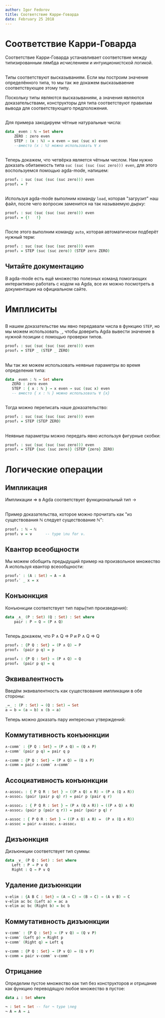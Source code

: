 ```yaml
---
author: Igor Fedorov
title: Соответствие Карри-Говарда
date: February 25 2018
---
```


# Соответствие Карри-Говарда

Соответствие Карри-Говарда устанавливает соответствие между типизированным лямбда исчислением и интуиционистской логикой.

##

Типы соответствуют высказываниям. Если мы построим значение определённого типа, то мы так же докажем высказываение соответствующее этому типу.

Поскольку типы являются высказываниям, а значения являются доказательствами, конструкторы для типа соответствуют правилам вывода для соответствующего предположения.

##

Для примера закодируем чётные натуральные числа:

```agda
data _even : ℕ → Set where
    ZERO : zero even
    STEP : (x : ℕ) → x even → suc (suc x) even
    --вместо (x : ℕ) можно использовать ∀ x
```

##

Теперь докажем, что четвёрка является чётным числом. Нам нужно доказать обитаемость типа `suc (suc (suc (suc zero))) even`, для этого воспользуемся помощью agda-mode, напишем:

```agda
proof₁ : suc (suc (suc (suc zero))) even
proof₁ = ?
```

##

Используя agda-mode выполним команду `load`, которая "загрузит" наш файл, после чего вопросик заменится на так называемую _дырку_:

```agda
proof₁ : suc (suc (suc (suc zero))) even
proof₁ = {!   !}
```

##

После этого выполним команду `auto`, которая автоматически подберёт нужный терм:

```agda
proof₁ : suc (suc (suc (suc zero))) even
proof₁ = STEP (suc (suc zero)) (STEP zero ZERO)
```

## Читайте документацию

В agda-mode есть ещё множество полезных команд помогающих интерактивно работать с кодом на Agda, все их можно посмотреть в документации на официальном сайте.

# Имплиситы

##

В нашем доказательстве мы явно передавали числа в функцию `STEP`, но мы можем использовать `_`, чтобы доверить Agda вывести значение в нужной позиции с помощью проверки типов.

```agda
proof₁ : suc (suc (suc (suc zero))) even
proof₁ = STEP _ (STEP _ ZERO)
```

##

Мы так же можем использовать неявные параметры во время определения типа:

```agda
data _even : ℕ → Set where
   ZERO : zero even
   STEP : { x : ℕ } → x even → suc (suc x) even    
   -- вместо { x : ℕ } можно использовать ∀ {x}
```

##

Тогда можно переписать наше доказательство:

```agda
proof₁ : suc (suc (suc (suc zero))) even
proof₁ = STEP (STEP ZERO)
```

##

Неявные параметры можно передать явно используя фигурные скобки:

```agda
proof₁ : suc (suc (suc (suc zero))) even
proof₁ = STEP {suc (suc zero)} (STEP {zero} ZERO)
```

# Логические операции

## Импликация

Импликации ⇒ в Agda соответствует функциональный тип →

##

Пример доказательства, которое можно прочитать как "из существования ℕ следует существование ℕ":

```agda
proof₂ : ℕ → ℕ
proof₂ ν = ν      -- type \nu for ν.
```

## Квантор всеобщности

Мы можем обобщить предыдущий пример на произвольное множество A используя квантор всеообщности:

```agda
proof₂′ : (A : Set) → A → A
proof₂′ _ x = x
```

## Конъюнкция

Конъюнкции соответствует тип пары(тип произведения):

```agda
data _∧_ (P : Set) (Q : Set) : Set where
    pair : P → Q → (P ∧ Q)
```

##

Теперь докажем, что P ∧ Q ⇒ P и  P ∧ Q ⇒ Q

```agda
proof₃ : {P Q : Set} → (P ∧ Q) → P
proof₃  (pair p q) = p

proof₄ : {P Q : Set} → (P ∧ Q) → Q
proof₄  (pair p q) = q
```

## Эквивалентность

Введём эквивалентность как существование импликации в обе стороны:

```agda
_⇔_ : (P : Set) → (Q : Set) → Set
a ⇔ b = (a → b) ∧ (b → a)
```

Теперь можно доказать пару интересных утверждений:

## Коммутативность конъюнкции

```agda
∧-comm′ : {P Q : Set} → (P ∧ Q) → (Q ∧ P)
∧-comm′ (pair p q) = pair q p

∧-comm : {P Q : Set} → (P ∧ Q) ⇔ (Q ∧ P)
∧-comm = pair ∧-comm′ ∧-comm′
```

## Ассоциативность конъюнкции

```agda
∧-assoc₁ : { P Q R : Set } → ((P ∧ Q) ∧ R) → (P ∧ (Q ∧ R))
∧-assoc₁ (pair (pair p q) r) = pair p (pair q r)

∧-assoc₂ : { P Q R : Set } → (P ∧ (Q ∧ R)) → ((P ∧ Q) ∧ R)
∧-assoc₂ (pair p (pair q r)) = pair (pair p q) r

∧-assoc : { P Q R : Set } → ((P ∧ Q) ∧ R) ⇔  (P ∧ (Q ∧ R))
∧-assoc = pair ∧-assoc₁ ∧-assoc₂
```

## Дизъюнкция

Дизъюнкции соответствует тип суммы:

```agda
data _∨_ (P Q : Set) : Set where
   Left : P → P ∨ Q
   Right : Q → P ∨ Q
```

## Удаление дизъюнкции

```agda
∨-elim : {A B C : Set} → (A → C) → (B → C) → (A ∨ B) → C
∨-elim ac bc (Left a) = ac a
∨-elim ac bc (Right b) = bc b
```

## Коммутативность дизъюнкции

```agda
∨-comm′ : {P Q : Set} → (P ∨ Q) → (Q ∨ P)
∨-comm′ (Left p) = Right p
∨-comm′ (Right q) = Left q

∨-comm : {P Q : Set} → (P ∨ Q) ⇔ (Q ∨ P)
∨-comm = pair ∨-comm′ ∨-comm′
```

## Отрицание

Определим пустое множество как тип без конструкторов и отрицание как функцию переводящую любое множество в пустое:

```agda
data ⊥ : Set where

¬ : Set → Set -- for ¬ type \neg
¬ A = A → ⊥
```
